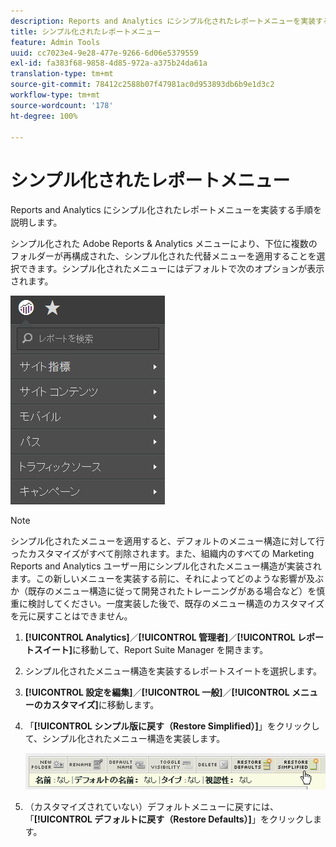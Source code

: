 ```yaml
---
description: Reports and Analytics にシンプル化されたレポートメニューを実装する手順を説明します。
title: シンプル化されたレポートメニュー
feature: Admin Tools
uuid: cc7023e4-9e28-477e-9266-6d06e5379559
exl-id: fa383f68-9858-4d85-972a-a375b24da61a
translation-type: tm+mt
source-git-commit: 78412c2588b07f47981ac0d953893db6b9e1d3c2
workflow-type: tm+mt
source-wordcount: '178'
ht-degree: 100%

---
```


# シンプル化されたレポートメニュー

Reports and Analytics にシンプル化されたレポートメニューを実装する手順を説明します。

シンプル化された Adobe Reports &amp; Analytics メニューにより、下位に複数のフォルダーが再構成された、シンプル化された代替メニューを適用することを選択できます。シンプル化されたメニューにはデフォルトで次のオプションが表示されます。

![](assets/simplified-menu.png)

>[!NOTE]
>
>シンプル化されたメニューを適用すると、デフォルトのメニュー構造に対して行ったカスタマイズがすべて削除されます。また、組織内のすべての Marketing Reports and Analytics ユーザー用にシンプル化されたメニュー構造が実装されます。この新しいメニューを実装する前に、それによってどのような影響が及ぶか（既存のメニュー構造に従って開発されたトレーニングがある場合など）を慎重に検討してください。一度実装した後で、既存のメニュー構造のカスタマイズを元に戻すことはできません。

1. **[!UICONTROL Analytics]**／**[!UICONTROL 管理者]**／**[!UICONTROL レポートスイート]**&#x200B;に移動して、Report Suite Manager を開きます。
1. シンプル化されたメニュー構造を実装するレポートスイートを選択します。
1. **[!UICONTROL 設定を編集]**／**[!UICONTROL 一般]**／**[!UICONTROL メニューのカスタマイズ]**&#x200B;に移動します。
1. 「**[!UICONTROL シンプル版に戻す（Restore Simplified）]**」をクリックして、シンプル化されたメニュー構造を実装します。

   ![](assets/restore-simplified.png)

1. （カスタマイズされていない）デフォルトメニューに戻すには、「**[!UICONTROL デフォルトに戻す（Restore Defaults）]**」をクリックします。
